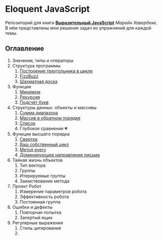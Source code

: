 # Eloquent JavaScript

Репозиторий для книги [**Выразительный JavaScript**](http://eloquentjavascript.net/) *Марейн Хавербеке*. В нём представлены мои решения задач из упражнений для каждой темы.

## Оглавление

1. Значения, типы и операторы
2. Структура программы
    1. [Построение треугольника в цикле](https://github.com/GeoGeorgeous/eloquentJS/tree/main/1.%20%D0%9F%D0%BE%D1%81%D1%82%D1%80%D0%BE%D0%B5%D0%BD%D0%B8%D0%B5%20%D1%82%D1%80%D0%B5%D1%83%D0%B3%D0%BE%D0%BB%D1%8C%D0%BD%D0%B8%D0%BA%D0%B0%20%D0%B2%20%D1%86%D0%B8%D0%BA%D0%BB%D0%B5)
    2. [FizzBuzz](https://github.com/GeoGeorgeous/eloquentJS/tree/main/2.%20FizzBuzz)
    3. [Шахматная доска](https://github.com/GeoGeorgeous/eloquentJS/tree/main/3.%20%D0%A8%D0%B0%D1%85%D0%BC%D0%B0%D1%82%D0%BD%D0%B0%D1%8F%20%D0%B4%D0%BE%D1%81%D0%BA%D0%B0)
3. Функции
    1. [Минимум](https://github.com/GeoGeorgeous/eloquentJS/tree/main/4.%20%D0%9C%D0%B8%D0%BD%D0%B8%D0%BC%D1%83%D0%BC)
    2. [Рекурсия](https://github.com/GeoGeorgeous/eloquentJS/tree/main/5.%20%D0%A0%D0%B5%D0%BA%D1%83%D1%80%D1%81%D0%B8%D1%8F)
    3. [Подсчёт букв](https://github.com/GeoGeorgeous/eloquentJS/tree/main/6.%20%D0%9F%D0%BE%D0%B4%D1%81%D1%87%D0%B5%D1%82%20%D0%B1%D1%83%D0%BA%D0%B2)
4. Структуры данных: объекты и массивы
    1. [Сумма диапазона](https://github.com/GeoGeorgeous/eloquentJS/tree/main/7.%20%D0%A1%D1%83%D0%BC%D0%BC%D0%B0%20%D0%B4%D0%B8%D0%B0%D0%BF%D0%B0%D0%B7%D0%BE%D0%BD%D0%B0)
    2. [Массив в обратном порядке](https://github.com/GeoGeorgeous/eloquentJS/tree/main/8.%20%D0%9C%D0%B0%D1%81%D1%81%D0%B8%D0%B2%20%D0%B2%20%D0%BE%D0%B1%D1%80%D0%B0%D1%82%D0%BD%D0%BE%D0%BC%20%D0%BF%D0%BE%D1%80%D1%8F%D0%B4%D0%BA%D0%B5)
    3. [Список](https://github.com/GeoGeorgeous/eloquentJS/tree/main/10.%20%D0%A1%D0%BF%D0%B8%D1%81%D0%BE%D0%BA)
    4. Глубокое сравнение 💔
5. Функции высшего порядка
    1. [Свертка](https://github.com/GeoGeorgeous/eloquentJS/tree/main/12.%20%D0%A1%D0%B2%D0%B5%D1%80%D1%82%D0%BA%D0%B0)
    2. [Ваш собственный цикл](https://github.com/GeoGeorgeous/eloquentJS/tree/main/13%20%D0%92%D0%B0%D1%88%20%D1%81%D0%BE%D0%B1%D1%81%D1%82%D0%B2%D0%B5%D0%BD%D0%BD%D1%8B%D0%B9%20%D1%86%D0%B8%D0%BA%D0%BB)
    3. [Метод every](https://github.com/GeoGeorgeous/eloquentJS/tree/main/14.%20%D0%9C%D0%B5%D1%82%D0%BE%D0%B4%20every)
    4. [Доминирующее направление письма](https://github.com/GeoGeorgeous/eloquentJS/tree/main/15.%20%D0%94%D0%BE%D0%BC%D0%B8%D0%BD%D0%B8%D1%80%D1%83%D1%8E%D1%89%D0%B5%D0%B5%20%D0%BD%D0%B0%D0%BF%D1%80%D0%B0%D0%B2%D0%BB%D0%B5%D0%BD%D0%B8%D0%B5%20%D0%BF%D0%B8%D1%81%D1%8C%D0%BC%D0%B0)
6. Тайная жизнь объектов
    1. Тип вектора
    2. Группы
    3. Итерируемые группы
    4. Заимствование метода
7. Проект Робот
    1. Измерение параметров робота
    2. Эффективность робота
    3. Постоянная группа
8. Ошибки и дефекты
    1. Повторная попытка
    2. Запертый ящик
9. Регулярные выражения
    1. Стиль цитирования
    2.
